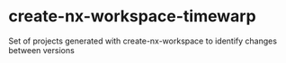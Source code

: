 # create-nx-workspace-timewarp
Set of projects generated with create-nx-workspace to identify changes between versions
